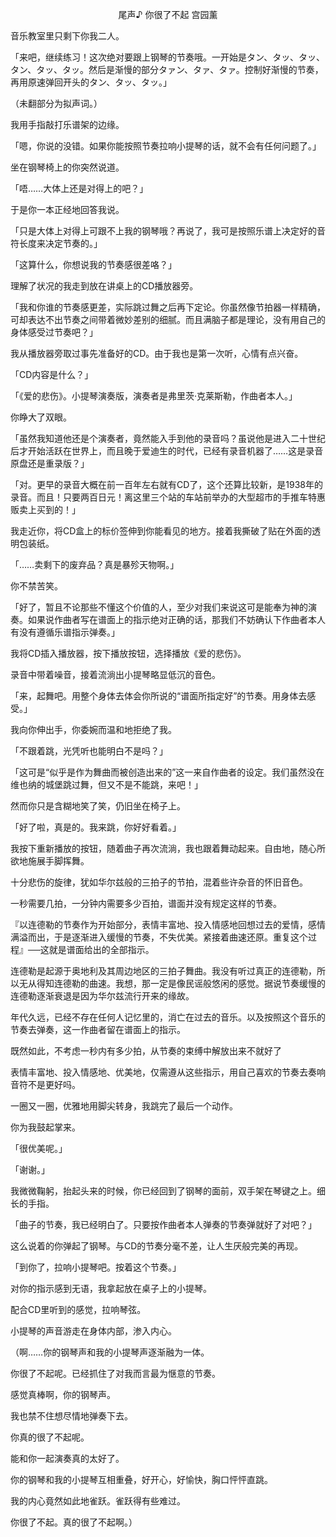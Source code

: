 <p align="center">尾声♪ 你很了不起 宫园薰</p>

音乐教室里只剩下你我二人。

「来吧，继续练习！这次绝对要跟上钢琴的节奏哦。一开始是タン、タッ、タッ、タン、タッ、タッ。然后是渐慢的部分タァン、タァ、タァ。控制好渐慢的节奏，再用原速弹回开头的タン、タッ、タッ。」

（未翻部分为拟声词。）

我用手指敲打乐谱架的边缘。

「嗯，你说的没错。如果你能按照节奏拉响小提琴的话，就不会有任何问题了。」

坐在钢琴椅上的你突然说道。

「唔……大体上还是对得上的吧？」

于是你一本正经地回答我说。

「只是大体上对得上可跟不上我的钢琴哦？再说了，我可是按照乐谱上决定好的音符长度来决定节奏的。」

「这算什么，你想说我的节奏感很差咯？」

理解了状况的我走到放在讲桌上的CD播放器旁。

「我和你谁的节奏感更差，实际跳过舞之后再下定论。你虽然像节拍器一样精确，可却表达不出节奏之间带着微妙差别的细腻。而且满脑子都是理论，没有用自己的身体感受过节奏吧？」

我从播放器旁取过事先准备好的CD。由于我也是第一次听，心情有点兴奋。

「CD内容是什么？」

「《爱的悲伤》。小提琴演奏版，演奏者是弗里茨·克莱斯勒，作曲者本人。」

你睁大了双眼。

「虽然我知道他还是个演奏者，竟然能入手到他的录音吗？虽说他是进入二十世纪后才开始活跃在世界上，而且晚于爱迪生的时代，已经有录音机器了……这是录音原盘还是重录版？」

「对。更早的录音大概在前一百年左右就有CD了，这个还算比较新，是1938年的录音。而且！只要两百日元！离这里三个站的车站前举办的大型超市的手推车特惠贩卖上买到的！」

我走近你，将CD盒上的标价签伸到你能看见的地方。接着我撕破了贴在外面的透明包装纸。

「……卖剩下的废弃品？真是暴殄天物啊。」

你不禁苦笑。

「好了，暂且不论那些不懂这个价值的人，至少对我们来说这可是能奉为神的演奏。如果说作曲者写在谱面上的指示绝对正确的话，那我们不妨确认下作曲者本人有没有遵循乐谱指示弹奏。」

我将CD插入播放器，按下播放按钮，选择播放《爱的悲伤》。

录音中带着噪音，接着流淌出小提琴略显低沉的音色。

「来，起舞吧。用整个身体去体会你所说的“谱面所指定好”的节奏。用身体去感受。」

我向你伸出手，你委婉而温和地拒绝了我。

「不跟着跳，光凭听也能明白不是吗？」

「这可是“似乎是作为舞曲而被创造出来的”这一来自作曲者的设定。我们虽然没在维也纳的城堡跳过舞，但又不是不能跳，来吧！」

然而你只是含糊地笑了笑，仍旧坐在椅子上。

「好了啦，真是的。我来跳，你好好看着。」

我按下重新播放的按钮，随着曲子再次流淌，我也跟着舞动起来。自由地，随心所欲地施展手脚挥舞。

十分悲伤的旋律，犹如华尔兹般的三拍子的节拍，混着些许杂音的怀旧音色。

一秒需要几拍，一分钟内需要多少百拍，谱面并没有规定这样的节奏。

『以连德勒的节奏作为开始部分，表情丰富地、投入情感地回想过去的爱情，感情满溢而出，于是逐渐进入缓慢的节奏，不失优美。紧接着曲速还原。重复这个过程』──这就是谱面给出的全部指示。

连德勒是起源于奥地利及其周边地区的三拍子舞曲。我没有听过真正的连德勒，所以无从得知连德勒的曲速。我想，那一定是像民谣般悠闲的感觉。据说节奏缓慢的连德勒逐渐衰退是因为华尔兹流行开来的缘故。

年代久远，已经不存在任何人记忆里的，消亡在过去的音乐。以及按照这个音乐的节奏去弹奏，这一作曲者留在谱面上的指示。

既然如此，不考虑一秒内有多少拍，从节奏的束缚中解放出来不就好了

表情丰富地、投入情感地、优美地，仅需遵从这些指示，用自己喜欢的节奏去奏响音符不是更好吗。

一圈又一圈，优雅地用脚尖转身，我跳完了最后一个动作。

你为我鼓起掌来。

「很优美呢。」

「谢谢。」

我微微鞠躬，抬起头来的时候，你已经回到了钢琴的面前，双手架在琴键之上。细长的手指。

「曲子的节奏，我已经明白了。只要按作曲者本人弹奏的节奏弹就好了对吧？」

这么说着的你弹起了钢琴。与CD的节奏分毫不差，让人生厌般完美的再现。

「到你了，拉响小提琴吧。按着这个节奏。」

对你的指示感到无语，我拿起放在桌子上的小提琴。

配合CD里听到的感觉，拉响琴弦。

小提琴的声音游走在身体内部，渗入内心。

（啊……你的钢琴声和我的小提琴声逐渐融为一体。

你很了不起呢。已经抓住了对我而言最为惬意的节奏。

感觉真棒啊，你的钢琴声。

我也禁不住想尽情地弹奏下去。

你真的很了不起呢。

能和你一起演奏真的太好了。

你的钢琴和我的小提琴互相重叠，好开心，好愉快，胸口怦怦直跳。

我的内心竟然如此地雀跃。雀跃得有些难过。

你很了不起。真的很了不起啊。）

